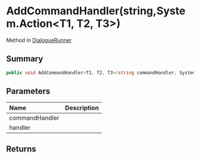 # AddCommandHandler(string,System.Action<T1, T2, T3>)

Method in [DialogueRunner](/api/csharp/yarn.unity.dialoguerunner.md)

## Summary



```csharp
public void AddCommandHandler<T1, T2, T3>(string commandHandler, System.Action<T1, T2, T3> handler)
```

## Parameters

|Name|Description|
|:---|:---|
|commandHandler||
|handler||

## Returns



